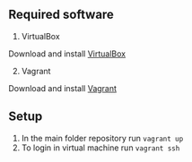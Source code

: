 ## Required software

1. VirtualBox

  Download and install [VirtualBox](https://www.virtualbox.org/wiki/Downloads)

2. Vagrant

  Download and install [Vagrant](https://www.vagrantup.com/downloads.html)

## Setup

1. In the main folder repository run `vagrant up`
2. To login in virtual machine run `vagrant ssh`

